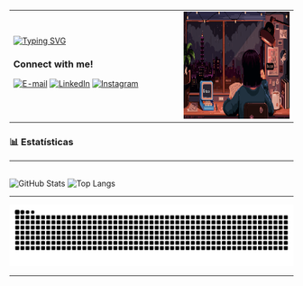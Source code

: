 <table>
  <tr>
    <td align="left" width="60%">
      <a href="https://git.io/typing-svg">
        <img src="https://readme-typing-svg.demolab.com?font=Fira+Code&weight=200&size=22&pause=1000&color=FF00F6&center=false&vCenter=true&random=false&width=400&lines=%E2%8A%B9+Welcome+to+my+profile!+%CB%99%E1%B5%95%CB%99+%E2%8A%B9+" alt="Typing SVG">
      </a>

  <h3>Connect with me!</h3>

  [![E-mail](https://img.shields.io/badge/-Email-000?style=for-the-badge&logo=microsoft-outlook&logoColor=FF00F6)](mailto:joanadarknes2233@gmail.com)
  [![LinkedIn](https://img.shields.io/badge/-LinkedIn-000?style=for-the-badge&logo=linkedin&logoColor=FF00F6)](https://www.linkedin.com/in/joanadarc2233/)
  [![Instagram](https://img.shields.io/badge/-Instagram-000?style=for-the-badge&logo=instagram&logoColor=FF00F6)](https://www.instagram.com/ops_xoana/)
    </td>

  <td align="right" width="90%">
    <img height="190px" src="./study.gif">
  </td>
</tr>
</table>

### 📊 Estatísticas

---

<div >
<br/>
<img 
  alt="GitHub Stats" 
  height="180em"
  src="https://github-readme-stats.vercel.app/api?username=Joanadarknes&show_icons=true&theme=tokyonight&include_all_commits=true&locale=pt-br"
/>
<img 
  alt="Top Langs" 
  height="180em"
  width="350em"
  src="https://github-readme-stats.vercel.app/api/top-langs/?username=Joanadarknes&theme=tokyonight&layout=compact&custom_title=Tecnologias&langs_count=9"
/>

</div>

---

<div style="text-align: center;" align="center">
<picture>
  <source media="(prefers-color-scheme: dark)" srcset="https://github.com/Joanadarknes/Joanadarknes/blob/output/github-contribution-grid-snake-dark.svg" />
  <source media="(prefers-color-scheme: light)" srcset="https://github.com/Joanadarknes/Joanadarknes/blob/output/github-contribution-grid-snake.svg" />
  <img alt="github contribution grid snake animation" src="https://github.com/Joanadarknes/Joanadarknes/blob/output/github-contribution-grid-snake.svg" />
</picture>
</div>

---

